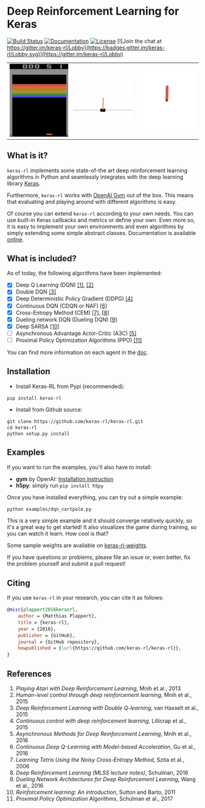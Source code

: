 # Deep Reinforcement Learning for Keras
[![Build Status](https://api.travis-ci.org/keras-rl/keras-rl.svg?branch=master)](https://travis-ci.org/keras-rl/keras-rl)
[![Documentation](https://readthedocs.org/projects/keras-rl/badge/)](http://keras-rl.readthedocs.io/)
[![License](https://img.shields.io/github/license/mashape/apistatus.svg?maxAge=2592000)](https://github.com/keras-rl/keras-rl/blob/master/LICENSE)
[![Join the chat at https://gitter.im/keras-rl/Lobby](https://badges.gitter.im/keras-rl/Lobby.svg)](https://gitter.im/keras-rl/Lobby)


<table>
  <tr>
    <td><img src="/assets/breakout.gif?raw=true" width="200"></td>
    <td><img src="/assets/cartpole.gif?raw=true" width="200"></td>
    <td><img src="/assets/pendulum.gif?raw=true" width="200"></td>
  </tr>
</table>


## What is it?

`keras-rl` implements some state-of-the art deep reinforcement learning algorithms in Python and seamlessly integrates with the deep learning library [Keras](http://keras.io).

Furthermore, `keras-rl` works with [OpenAI Gym](https://gym.openai.com/) out of the box. This means that evaluating and playing around with different algorithms is easy.

Of course you can extend `keras-rl` according to your own needs. You can use built-in Keras callbacks and metrics or define your own.
Even more so, it is easy to implement your own environments and even algorithms by simply extending some simple abstract classes. Documentation is available [online](http://keras-rl.readthedocs.org).


## What is included?
As of today, the following algorithms have been implemented:

- [x] Deep Q Learning (DQN) [[1]](http://arxiv.org/abs/1312.5602), [[2]](https://www.nature.com/articles/nature14236)
- [x] Double DQN [[3]](http://arxiv.org/abs/1509.06461)
- [x] Deep Deterministic Policy Gradient (DDPG) [[4]](http://arxiv.org/abs/1509.02971)
- [x] Continuous DQN (CDQN or NAF) [[6]](http://arxiv.org/abs/1603.00748)
- [x] Cross-Entropy Method (CEM) [[7]](http://learning.mpi-sws.org/mlss2016/slides/2016-MLSS-RL.pdf), [[8]](http://citeseerx.ist.psu.edu/viewdoc/download?doi=10.1.1.81.6579&rep=rep1&type=pdf)
- [x] Dueling network DQN (Dueling DQN) [[9]](https://arxiv.org/abs/1511.06581)
- [x] Deep SARSA [[10]](http://people.inf.elte.hu/lorincz/Files/RL_2006/SuttonBook.pdf)
- [ ] Asynchronous Advantage Actor-Critic (A3C) [[5]](http://arxiv.org/abs/1602.01783)
- [ ] Proximal Policy Optimization Algorithms (PPO) [[11]](https://arxiv.org/abs/1707.06347)

You can find more information on each agent in the [doc](http://keras-rl.readthedocs.io/en/latest/agents/overview/).


## Installation

- Install Keras-RL from Pypi (recommended):

```
pip install keras-rl
```

- Install from Github source:

```
git clone https://github.com/keras-rl/keras-rl.git
cd keras-rl
python setup.py install
```

## Examples

If you want to run the examples, you'll also have to install:
- **gym** by OpenAI: [Installation instruction](https://github.com/openai/gym#installation)
- **h5py**: simply run `pip install h5py`

Once you have installed everything, you can try out a simple example:
```bash
python examples/dqn_cartpole.py
```
This is a very simple example and it should converge relatively quickly, so it's a great way to get started!
It also visualizes the game during training, so you can watch it learn. How cool is that?

Some sample weights are available on [keras-rl-weights](https://github.com/matthiasplappert/keras-rl-weights).

If you have questions or problems, please file an issue or, even better, fix the problem yourself and submit a pull request!

## Citing

If you use `keras-rl` in your research, you can cite it as follows:
```bibtex
@misc{plappert2016kerasrl,
    author = {Matthias Plappert},
    title = {keras-rl},
    year = {2016},
    publisher = {GitHub},
    journal = {GitHub repository},
    howpublished = {\url{https://github.com/keras-rl/keras-rl}},
}
```

## References

1. *Playing Atari with Deep Reinforcement Learning*, Mnih et al., 2013
2. *Human-level control through deep reinforcement learning*, Mnih et al., 2015
3. *Deep Reinforcement Learning with Double Q-learning*, van Hasselt et al., 2015
4. *Continuous control with deep reinforcement learning*, Lillicrap et al., 2015
5. *Asynchronous Methods for Deep Reinforcement Learning*, Mnih et al., 2016
6. *Continuous Deep Q-Learning with Model-based Acceleration*, Gu et al., 2016
7. *Learning Tetris Using the Noisy Cross-Entropy Method*, Szita et al., 2006
8. *Deep Reinforcement Learning (MLSS lecture notes)*, Schulman, 2016
9. *Dueling Network Architectures for Deep Reinforcement Learning*, Wang et al., 2016
10. *Reinforcement learning: An introduction*, Sutton and Barto, 2011
11. *Proximal Policy Optimization Algorithms*, Schulman et al., 2017
